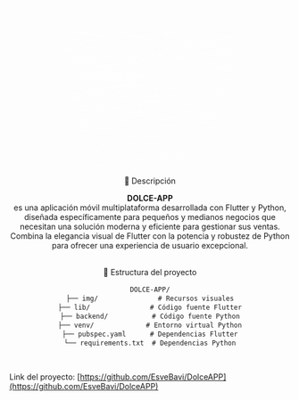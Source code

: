 <div align="center">

<img src="./img/DOLCE-APP.gif" width="300" alt="DOLCE-APP Demo">
<br>
</div>
<div align="center">
📱 Descripción<br>

**DOLCE-APP**<br> es una aplicación móvil multiplataforma desarrollada con Flutter y Python, diseñada específicamente para pequeños y medianos negocios que necesitan una solución moderna y eficiente para gestionar sus ventas. Combina la elegancia visual de Flutter con la potencia y robustez de Python para ofrecer una experiencia de usuario excepcional.
</div>

<div align="center"><br>
📁 Estructura del proyecto<br>

```
DOLCE-APP/
├── img/               # Recursos visuales
├── lib/               # Código fuente Flutter
├── backend/           # Código fuente Python
├── venv/             # Entorno virtual Python
├── pubspec.yaml      # Dependencias Flutter
└── requirements.txt  # Dependencias Python
```
</div>

<br>

Link del proyecto: [https://github.com/EsveBavi/DolceAPP](https://github.com/EsveBavi/DolceAPP)
 
 
